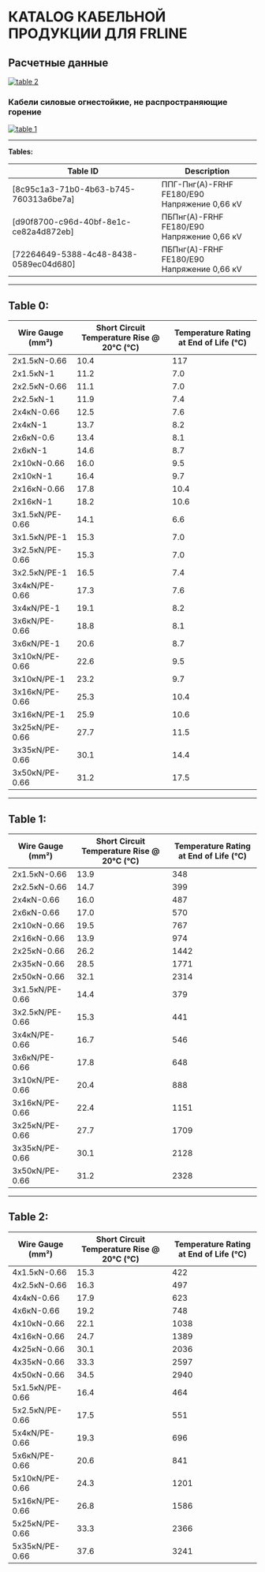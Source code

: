 # КATALOG КАБЕЛЬНОЙ ПРОДУКЦИИ ДЛЯ FRLINE

## Расчетные данные  
[![table 2](https://image.pollinations.ai/prompt/table%202)](#72264649-5388-4c48-8438-0589ec04d680)

### Кабели силовые огнестойкие, не распространяющие горение  
[![table 1](https://image.pollinations.ai/prompt/table%201)](#d90f8700-c96d-40bf-8e1c-ce82a4d872eb)

---

**Tables:**  

| **Table ID** | Description |
|--------------|-------------|
| [8c95c1a3-71b0-4b63-b745-760313a6be7a] | ППГ-Пнг(А)-FRHF FE180/E90<br>Напряжение 0,66 кV |
| [d90f8700-c96d-40bf-8e1c-ce82a4d872eb] | ПБПнг(А)-FRHF FE180/E90<br>Напряжение 0,66 кV |
| [72264649-5388-4c48-8438-0589ec04d680] | ПБПнг(А)-FRHF FE180/E90<br>Напряжение 0,66 кV |

--- 

## Table 0:

| **Wire Gauge (mm²)** | **Short Circuit Temperature Rise @ 20°C (°C)** | **Temperature Rating at End of Life (°C)** |
|-----------------------|-----------------------------------------------|-------------------------------------------|
| 2x1.5кN-0.66          | 10.4                                          | 117                                        |
| 2x1.5кN-1             | 11.2                                          | 7.0                                       |
| 2x2.5кN-0.66          | 11.1                                          | 7.0                                       |
| 2x2.5кN-1             | 11.9                                          | 7.4                                       |
| 2x4кN-0.66            | 12.5                                          | 7.6                                       |
| 2x4кN-1               | 13.7                                          | 8.2                                       |
| 2x6кN-0.6              | 13.4                                          | 8.1                                       |
| 2x6кN-1               | 14.6                                          | 8.7                                       |
| 2x10кN-0.66           | 16.0                                          | 9.5                                       |
| 2x10кN-1              | 16.4                                          | 9.7                                       |
| 2x16кN-0.66           | 17.8                                          | 10.4                                      |
| 2x16кN-1              | 18.2                                          | 10.6                                      |
| 3x1.5кN/PE-0.66       | 14.1                                          | 6.6                                       |
| 3x1.5кN/PE-1          | 15.3                                          | 7.0                                       |
| 3x2.5кN/PE-0.66       | 15.3                                          | 7.0                                       |
| 3x2.5кN/PE-1          | 16.5                                          | 7.4                                       |
| 3x4кN/PE-0.66         | 17.3                                          | 7.6                                       |
| 3x4кN/PE-1            | 19.1                                          | 8.2                                       |
| 3x6кN/PE-0.66         | 18.8                                          | 8.1                                       |
| 3x6кN/PE-1            | 20.6                                          | 8.7                                       |
| 3x10кN/PE-0.66        | 22.6                                          | 9.5                                       |
| 3x10кN/PE-1           | 23.2                                          | 9.7                                       |
| 3x16кN/PE-0.66        | 25.3                                          | 10.4                                     |
| 3x16кN/PE-1           | 25.9                                          | 10.6                                     |
| 3x25кN/PE-0.66        | 27.7                                          | 11.5                                     |
| 3x35кN/PE-0.66        | 30.1                                          | 14.4                                     |
| 3x50кN/PE-0.66        | 31.2                                          | 17.5                                     |

---

## Table 1:

| **Wire Gauge (mm²)** | **Short Circuit Temperature Rise @ 20°C (°C)** | **Temperature Rating at End of Life (°C)** |
|-----------------------|--------------------------------------------------|--------------------------------------------|
| 2x1.5кN-0.66          | 13.9                                            | 348                                       |
| 2x2.5кN-0.66          | 14.7                                            | 399                                       |
| 2x4кN-0.66            | 16.0                                            | 487                                       |
| 2x6кN-0.66            | 17.0                                            | 570                                       |
| 2x10кN-0.66           | 19.5                                            | 767                                       |
| 2x16кN-0.66           | 13.9                                            | 974                                       |
| 2x25кN-0.66           | 26.2                                            | 1442                                      |
| 2x35кN-0.66           | 28.5                                            | 1771                                      |
| 2x50кN-0.66           | 32.1                                            | 2314                                      |
| 3x1.5кN/PE-0.66       | 14.4                                            | 379                                       |
| 3x2.5кN/PE-0.66       | 15.3                                            | 441                                       |
| 3x4кN/PE-0.66         | 16.7                                            | 546                                       |
| 3x6кN/PE-0.66         | 17.8                                            | 648                                       |
| 3x10кN/PE-0.66        | 20.4                                            | 888                                       |
| 3x16кN/PE-0.66        | 22.4                                            | 1151                                      |
| 3x25кN/PE-0.66        | 27.7                                            | 1709                                      |
| 3x35кN/PE-0.66        | 30.1                                            | 2128                                      |
| 3x50кN/PE-0.66        | 31.2                                            | 2328                                      |

---

## Table 2:

| **Wire Gauge (mm²)** | **Short Circuit Temperature Rise @ 20°C (°C)** | **Temperature Rating at End of Life (°C)** |
|-----------------------|--------------------------------------------------|--------------------------------------------|
| 4x1.5кN-0.66          | 15.3                                            | 422                                       |
| 4x2.5кN-0.66          | 16.3                                            | 497                                       |
| 4x4кN-0.66            | 17.9                                            | 623                                       |
| 4x6кN-0.66            | 19.2                                            | 748                                       |
| 4x10кN-0.66           | 22.1                                            | 1038                                      |
| 4x16кN-0.66           | 24.7                                            | 1389                                      |
| 4x25кN-0.66           | 30.1                                            | 2036                                      |
| 4x35кN-0.66           | 33.3                                            | 2597                                      |
| 4x50кN-0.66           | 34.5                                            | 2940                                      |
| 5x1.5кN/PE-0.66       | 16.4                                            | 464                                       |
| 5x2.5кN/PE-0.66       | 17.5                                            | 551                                       |
| 5x4кN/PE-0.66         | 19.3                                            | 696                                       |
| 5x6кN/PE-0.66         | 20.6                                            | 841                                       |
| 5x10кN/PE-0.66        | 24.3                                            | 1201                                      |
| 5x16кN/PE-0.66        | 26.8                                            | 1586                                      |
| 5x25кN/PE-0.66        | 33.3                                            | 2366                                      |
| 5x35кN/PE-0.66        | 37.6                                            | 3241                                      |